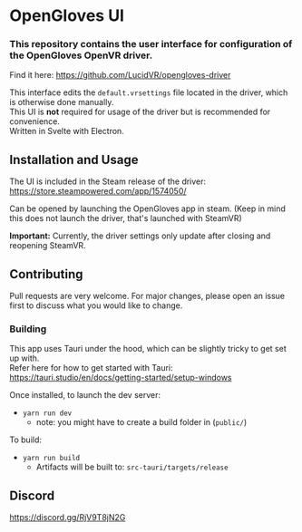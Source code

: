 # OpenGloves UI

### This repository contains the user interface for configuration of the OpenGloves OpenVR driver.  
Find it here: https://github.com/LucidVR/opengloves-driver

This interface edits the `default.vrsettings` file located in the driver, which is otherwise done manually.  
This UI is **not** required for usage of the driver but is recommended for convenience.  
Written in Svelte with Electron.

## Installation and Usage
The UI is included in the Steam release of the driver:
https://store.steampowered.com/app/1574050/ 

Can be opened by launching the OpenGloves app in steam. 
(Keep in mind this does not launch the driver, that's launched with SteamVR)

 __Important:__ Currently, the driver settings only update after closing and reopening SteamVR.
 
 ## Contributing
Pull requests are very welcome. For major changes, please open an issue first to discuss what you would like to change.

### Building
This app uses Tauri under the hood, which can be slightly tricky to get set up with.  
Refer here for how to get started with Tauri: https://tauri.studio/en/docs/getting-started/setup-windows

Once installed, to launch the dev server:
* `yarn run dev`
  * note: you might have to create a build folder in (`public/`)

To build:
* `yarn run build`
  * Artifacts will be built to: `src-tauri/targets/release`

## Discord
https://discord.gg/RjV9T8jN2G


